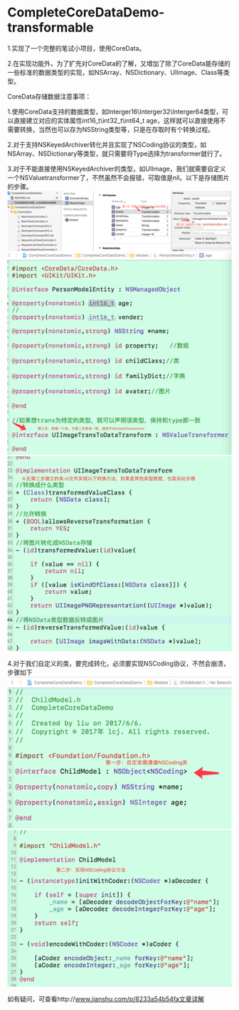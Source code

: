 # CompleteCoreDataDemo-transformable

1.实现了一个完整的笔试小项目，使用CoreData。

2.在实现功能外，为了扩充对CoreData的了解，又增加了除了CoreData能存储的一些标准的数据类型的实现，如NSArray、NSDictionary、UIImage、Class等类型。


CoreData存储数据注意事项：

1.使用CoreData支持的数据类型，如Interger16\Interger32\Interger64类型，可以直接建立对应的实体属性int16_t\int32_t\int64_t age，这样就可以直接使用不需要转换，当然也可以存为NSString类型等，只是在存取时有个转换过程。

2.对于支持NSKeyedArchiver转化并且实现了NSCoding协议的类型，如NSArray、NSDictionary等类型，就只需要将Type选择为transformer就行了。

3.对于不能直接使用NSKeyedArchiver的类型，如UIImage，我们就需要自定义一个NSValuetransformer了，不然虽然不会报错，可取值是nil。以下是存储图片的步骤。
![image](https://github.com/Chaya123/CompleteCoreDataDemo-transformable/blob/master/CompleteCoreDataDemo/Screenshots/UIImageType.png)
![image](https://github.com/Chaya123/CompleteCoreDataDemo-transformable/blob/master/CompleteCoreDataDemo/Screenshots/UIImageClass.png)
![image](https://github.com/Chaya123/CompleteCoreDataDemo-transformable/blob/master/CompleteCoreDataDemo/Screenshots/UIImageImplementation.png)


4.对于我们自定义的类，要完成转化，必须要实现NSCoding协议，不然会崩溃，步骤如下
![image](https://github.com/Chaya123/CompleteCoreDataDemo-transformable/blob/master/CompleteCoreDataDemo/Screenshots/ClassCoding.png)
![image](https://github.com/Chaya123/CompleteCoreDataDemo-transformable/blob/master/CompleteCoreDataDemo/Screenshots/ClassImplement.png)

如有疑问，可查看http://www.jianshu.com/p/8233a54b54fa文章详解
